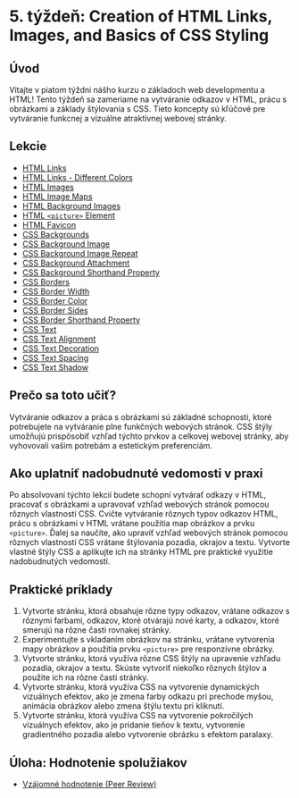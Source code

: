 # 5. týždeň: Creation of HTML Links, Images, and Basics of CSS Styling

## Úvod

Vitajte v piatom týždni nášho kurzu o základoch web developmentu a HTML! Tento týždeň sa zameriame na vytváranie odkazov v HTML, prácu s obrázkami a základy štýlovania s CSS. Tieto koncepty sú kľúčové pre vytváranie funkcnej a vizuálne atraktívnej webovej stránky.

## Lekcie

- [HTML Links](https://www.w3schools.com/html/html_links.asp)
- [HTML Links - Different Colors](https://www.w3schools.com/html/html_links_colors.asp)
- [HTML Images](https://www.w3schools.com/html/html_images.asp)
- [HTML Image Maps](https://www.w3schools.com/html/html_images_imagemap.asp)
- [HTML Background Images](https://www.w3schools.com/html/html_images_background.asp)
- [HTML `<picture>` Element](https://www.w3schools.com/html/html_images_picture.asp)
- [HTML Favicon](https://www.w3schools.com/html/html_favicon.asp)
- [CSS Backgrounds](https://www.w3schools.com/css/css_background.asp)
- [CSS Background Image](https://www.w3schools.com/css/css_background_image.asp)
- [CSS Background Image Repeat](https://www.w3schools.com/css/css_background_repeat.asp)
- [CSS Background Attachment](https://www.w3schools.com/css/css_background_attachment.asp)
- [CSS Background Shorthand Property](https://www.w3schools.com/css/css_background_shorthand.asp)
- [CSS Borders](https://www.w3schools.com/css/css_border.asp)
- [CSS Border Width](https://www.w3schools.com/css/css_border_width.asp)
- [CSS Border Color](https://www.w3schools.com/css/css_border_color.asp)
- [CSS Border Sides](https://www.w3schools.com/css/css_border_sides.asp)
- [CSS Border Shorthand Property](https://www.w3schools.com/css/css_border_shorthand.asp)
- [CSS Text](https://www.w3schools.com/css/css_text.asp)
- [CSS Text Alignment](https://www.w3schools.com/css/css_text_align.asp)
- [CSS Text Decoration](https://www.w3schools.com/css/css_text_decoration.asp)
- [CSS Text Spacing](https://www.w3schools.com/css/css_text_spacing.asp)
- [CSS Text Shadow](https://www.w3schools.com/css/css_text_shadow.asp)

## Prečo sa toto učiť?

Vytváranie odkazov a práca s obrázkami sú základné schopnosti, ktoré potrebujete na vytváranie plne funkčných webových stránok. CSS štýly umožňujú prispôsobiť vzhľad týchto prvkov a celkovej webovej stránky, aby vyhovovali vašim potrebám a estetickým preferenciám.

## Ako uplatniť nadobudnuté vedomosti v praxi

Po absolvovaní týchto lekcií budete schopní vytvárať odkazy v HTML, pracovať s obrázkami a upravovať vzhľad webových stránok pomocou rôznych vlastností CSS. Cvičte vytváranie rôznych typov odkazov HTML, prácu s obrázkami v HTML vrátane použitia map obrázkov a prvku `<picture>`. Ďalej sa naučíte, ako upraviť vzhľad webových stránok pomocou rôznych vlastností CSS vrátane štýlovania pozadia, okrajov a textu. Vytvorte vlastné štýly CSS a aplikujte ich na stránky HTML pre praktické využitie nadobudnutých vedomostí.

## Praktické príklady

1. Vytvorte stránku, ktorá obsahuje rôzne typy odkazov, vrátane odkazov s rôznymi farbami, odkazov, ktoré otvárajú nové karty, a odkazov, ktoré smerujú na rôzne časti rovnakej stránky.
2. Experimentujte s vkladaním obrázkov na stránku, vrátane vytvorenia mapy obrázkov a použitia prvku `<picture>` pre responzívne obrázky.
3. Vytvorte stránku, ktorá využíva rôzne CSS štýly na upravenie vzhľadu pozadia, okrajov a textu. Skúste vytvoriť niekoľko rôznych štýlov a použite ich na rôzne časti stránky.
4. Vytvorte stránku, ktorá využíva CSS na vytvorenie dynamických vizuálnych efektov, ako je zmena farby odkazu pri prechode myšou, animácia obrázkov alebo zmena štýlu textu pri kliknutí.
5. Vytvorte stránku, ktorá využíva CSS na vytvorenie pokročilých vizuálnych efektov, ako je pridanie tieňov k textu, vytvorenie gradientného pozadia alebo vytvorenie obrázku s efektom paralaxy.

## Úloha: Hodnotenie spolužiakov

- [Vzájomné hodnotenie (Peer Review)](/2_rocnik/1_polrok/lekcie/PeerReview.md)
